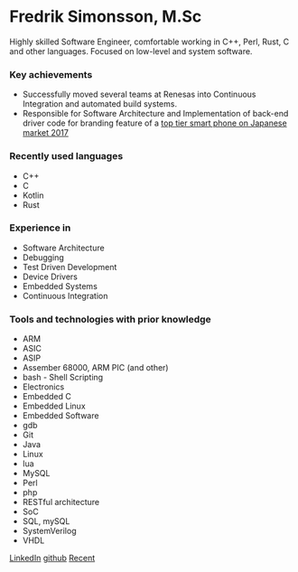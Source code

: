 # Fredrik Simonsson, M.Sc
Highly skilled Software Engineer, comfortable working in C++, Perl, Rust, C and other languages. Focused on low-level and system software.
### Key achievements
*  Successfully moved several teams at Renesas into Continuous Integration and automated build systems.
*  Responsible for Software Architecture and Implementation of back-end driver code for branding feature of a [top tier smart phone on Japanese market 2017](https://www.youtube.com/watch?v=YeL3rLO-N8M)

### Recently used languages
* C++
* C
* Kotlin
* Rust

### Experience in

* Software Architecture
* Debugging
* Test Driven Development
* Device Drivers
* Embedded Systems
* Continuous Integration

### Tools and technologies with prior knowledge
* ARM
* ASIC 
* ASIP
* Assember 68000, ARM PIC (and other)
* bash - Shell Scripting
* Electronics 
* Embedded C 
* Embedded Linux 
* Embedded Software 
* gdb
* Git 
* Java
* Linux  
* lua
* MySQL 
* Perl
* php
* RESTful architecture
* SoC
* SQL, mySQL
* SystemVerilog
* VHDL

[LinkedIn](https://www.linkedin.com/in/fredriksimonsson/) [github](https://github.com/simonsso/) [Recent](recent.md)
